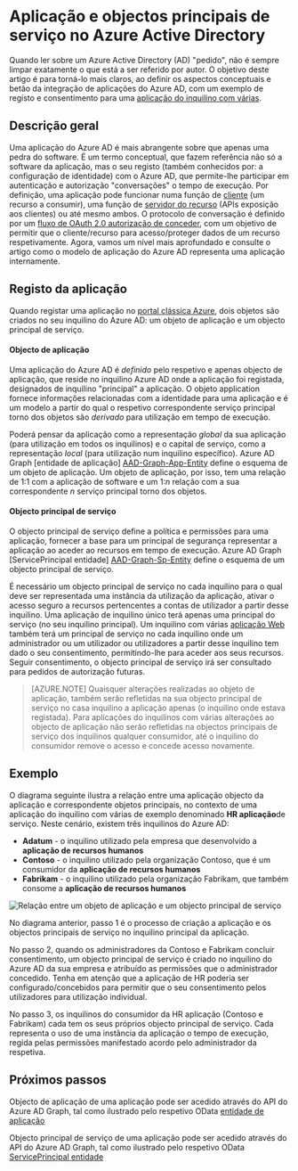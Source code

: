 <properties
pageTitle="Aplicação do Azure Active Directory e objetos de serviço de capital | Microsoft Azure"
description="Num debate da relação entre aplicação e objectos principais de serviço no Azure Active Directory"
documentationCenter="dev-center-name"
authors="bryanla"
manager="mbaldwin"
services="active-directory"
editor=""/>

<tags
ms.service="active-directory"
ms.devlang="na"
ms.topic="article"
ms.tgt_pltfrm="na"
ms.workload="identity"
ms.date="08/10/2016"
ms.author="bryanla;mbaldwin"/>

# <a name="application-and-service-principal-objects-in-azure-active-directory"></a>Aplicação e objectos principais de serviço no Azure Active Directory
Quando ler sobre um Azure Active Directory (AD) "pedido", não é sempre limpar exatamente o que está a ser referido por autor. O objetivo deste artigo é para torná-lo mais claros, ao definir os aspectos conceptuais e betão da integração de aplicações do Azure AD, com um exemplo de registo e consentimento para uma [aplicação do inquilino com várias](active-directory-dev-glossary.md#multi-tenant-application).

## <a name="overview"></a>Descrição geral
Uma aplicação do Azure AD é mais abrangente sobre que apenas uma pedra do software. É um termo conceptual, que fazem referência não só a software da aplicação, mas o seu registo (também conhecidos por: a configuração de identidade) com o Azure AD, que permite-lhe participar em autenticação e autorização "conversações" o tempo de execução. Por definição, uma aplicação pode funcionar numa função de [cliente](active-directory-dev-glossary.md#client-application) (um recurso a consumir), uma função de [servidor do recurso](active-directory-dev-glossary.md#resource-server) (APIs exposição aos clientes) ou até mesmo ambos. O protocolo de conversação é definido por um [fluxo de OAuth 2.0 autorização de conceder](active-directory-dev-glossary.md#authorization-grant), com um objetivo de permitir que o cliente/recurso para acesso/proteger dados de um recurso respetivamente. Agora, vamos um nível mais aprofundado e consulte o artigo como o modelo de aplicação do Azure AD representa uma aplicação internamente. 

## <a name="application-registration"></a>Registo da aplicação
Quando registar uma aplicação no [portal clássica Azure][AZURE-Classic-Portal], dois objetos são criados no seu inquilino do Azure AD: um objeto de aplicação e um objecto principal de serviço.

#### <a name="application-object"></a>Objecto de aplicação
Uma aplicação do Azure AD é *definido* pelo respetivo e apenas objecto de aplicação, que reside no inquilino Azure AD onde a aplicação foi registada, designados de inquilino "principal" a aplicação. O objeto application fornece informações relacionadas com a identidade para uma aplicação e é um modelo a partir do qual o respetivo correspondente serviço principal torno dos objetos são *derivado* para utilização em tempo de execução. 

Poderá pensar da aplicação como a representação *global* da sua aplicação (para utilização em todos os inquilinos) e o capital de serviço, como a representação *local* (para utilização num inquilino específico). Azure AD Graph [entidade de aplicação] [ AAD-Graph-App-Entity] define o esquema de um objeto de aplicação. Um objeto de aplicação, por isso, tem uma relação de 1:1 com a aplicação de software e um 1:*n* relação com a sua correspondente *n* serviço principal torno dos objetos.

#### <a name="service-principal-object"></a>Objecto principal de serviço
O objecto principal de serviço define a política e permissões para uma aplicação, fornecer a base para um principal de segurança representar a aplicação ao aceder ao recursos em tempo de execução. Azure AD Graph [ServicePrincipal entidade] [ AAD-Graph-Sp-Entity] define o esquema de um objecto principal de serviço. 

É necessário um objecto principal de serviço no cada inquilino para o qual deve ser representada uma instância da utilização da aplicação, ativar o acesso seguro a recursos pertencentes a contas de utilizador a partir desse inquilino. Uma aplicação de inquilino único terá apenas uma principal do serviço (no seu inquilino principal). Um inquilino com várias [aplicação Web](active-directory-dev-glossary.md#web-client) também terá um principal de serviço no cada inquilino onde um administrador ou um utilizador ou utilizadores a partir desse inquilino tem dado o seu consentimento, permitindo-lhe para aceder aos seus recursos. Seguir consentimento, o objecto principal de serviço irá ser consultado para pedidos de autorização futuras. 

> [AZURE.NOTE] Quaisquer alterações realizadas ao objeto de aplicação, também serão refletidas na sua objecto principal de serviço no casa inquilino a aplicação apenas (o inquilino onde estava registada). Para aplicações do inquilinos com várias alterações ao objecto de aplicação não serão refletidas na objectos principais de serviço dos inquilinos qualquer consumidor, até o inquilino do consumidor remove o acesso e concede acesso novamente.

## <a name="example"></a>Exemplo
O diagrama seguinte ilustra a relação entre uma aplicação objecto da aplicação e correspondente objetos principais, no contexto de uma aplicação do inquilino com várias de exemplo denominado **HR aplicação**de serviço. Neste cenário, existem três inquilinos do Azure AD: 

- **Adatum** - o inquilino utilizado pela empresa que desenvolvido a **aplicação de recursos humanos**
- **Contoso** - o inquilino utilizado pela organização Contoso, que é um consumidor da **aplicação de recursos humanos**
- **Fabrikam** - o inquilino utilizado pela organização Fabrikam, que também consome a **aplicação de recursos humanos**

![Relação entre um objeto de aplicação e um objecto principal de serviço](./media/active-directory-application-objects/application-objects-relationship.png)

No diagrama anterior, passo 1 é o processo de criação a aplicação e os objectos principais de serviço no inquilino principal da aplicação.

No passo 2, quando os administradores da Contoso e Fabrikam concluir consentimento, um objecto principal de serviço é criado no inquilino do Azure AD da sua empresa e atribuído as permissões que o administrador concedido. Tenha em atenção que a aplicação de HR poderia ser configurado/concebidos para permitir que o seu consentimento pelos utilizadores para utilização individual.

No passo 3, os inquilinos do consumidor da HR aplicação (Contoso e Fabrikam) cada tem os seus próprios objecto principal de serviço. Cada representa o uso de uma instância da aplicação o tempo de execução, regida pelas permissões manifestado acordo pelo administrador da respetiva.

## <a name="next-steps"></a>Próximos passos
Objecto de aplicação de uma aplicação pode ser acedido através do API do Azure AD Graph, tal como ilustrado pelo respetivo OData [entidade de aplicação][AAD-Graph-App-Entity]

Objecto principal de serviço de uma aplicação pode ser acedido através do API do Azure AD Graph, tal como ilustrado pelo respetivo OData [ServicePrincipal entidade][AAD-Graph-Sp-Entity]



<!--Image references-->

<!--Reference style links -->
[AAD-Graph-App-Entity]: https://msdn.microsoft.com/Library/Azure/Ad/Graph/api/entity-and-complex-type-reference#application-entity
[AAD-Graph-Sp-Entity]: https://msdn.microsoft.com/Library/Azure/Ad/Graph/api/entity-and-complex-type-reference#serviceprincipal-entity
[AZURE-Classic-Portal]: https://manage.windowsazure.com